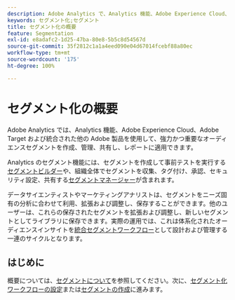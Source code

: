 ```yaml
---
description: Adobe Analytics で、Analytics 機能、Adobe Experience Cloud、Adobe Target および統合された他の Adobe 製品を使用して、強力かつ重要なオーディエンスセグメントを作成、管理、共有し、レポートに適用する方法について説明します。
keywords: セグメント化;セグメント
title: セグメント化の概要
feature: Segmentation
exl-id: e8adafc2-1d25-47ba-80e8-5b5c8d54567d
source-git-commit: 35f2812c1a1a4eed090e04d67014fcebf88a80ec
workflow-type: tm+mt
source-wordcount: '175'
ht-degree: 100%

---
```


# セグメント化の概要

Adobe Analytics では、Analytics 機能、Adobe Experience Cloud、Adobe Target および統合された他の Adobe 製品を使用して、強力かつ重要なオーディエンスセグメントを作成、管理、共有し、レポートに適用できます。

Analytics のセグメント機能には、セグメントを作成して事前テストを実行する[セグメントビルダー](/help/components/segmentation/segmentation-workflow/seg-workflow.md)や、組織全体でセグメントを収集、タグ付け、承認、セキュリティ設定、共有する[セグメントマネージャー](/help/components/segmentation/segmentation-workflow/seg-workflow.md)が含まれます。


データサイエンティストやマーケティングアナリストは、セグメントをニーズ固有の分析に合わせて利用、拡張および調整し、保存することができます。他のユーザーは、これらの保存されたセグメントを拡張および調整し、新しいセグメントとしてライブラリに保存できます。実際の運用では、これは体系化されたオーディエンスインサイトを[統合セグメントワークフロー](/help/components/segmentation/segmentation-workflow/seg-workflow.md)として設計および管理する一連のサイクルとなります。

## はじめに

概要については、[セグメントについて](/help/components/segmentation/seg-overview.md)を参照してください。次に、[セグメント化ワークフローの設定](/help/components/segmentation/segmentation-workflow/seg-workflow.md)または[セグメントの作成](/help/components/segmentation/segmentation-workflow/seg-build.md)に進みます。
